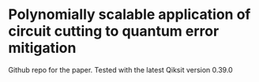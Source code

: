 # Polynomially scalable application of circuit cutting to quantum error mitigation

Github repo for the paper.
Tested with the latest Qiksit version 0.39.0
